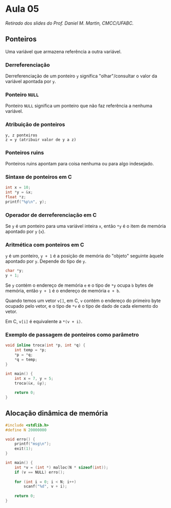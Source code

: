 # Aula 05
*Retirado dos slides do Prof. Daniel M. Martin, CMCC/UFABC.*

## Ponteiros

Uma variável que armazena referência a outra variável.

### Derreferenciação

Derreferenciação de um ponteiro `y` significa "olhar"/consultar o valor da variável apontada por `y`.

### Ponteiro `NULL`

Ponteiro `NULL` significa um ponteiro que não faz referência a nenhuma variável.

### Atribuição de ponteiros

    y, z ponteiros
    z = y (atribuir valor de y a z)
    
### Ponteiros ruins

Ponteiros ruins apontam para coisa nenhuma ou para algo indesejado.

### Sintaxe de ponteiros em C

```c
int x = 10;
int *y = &x;
float *z;
printf("%p\n", y);
```

### Operador de derreferenciação em C

Se `y` é um ponteiro para uma variável inteira `x`, então `*y` é o item de memória apontado por `y` (`x`).

### Aritmética com ponteiros em C

`y` é um ponteiro, `y + 1` é a posição de memória do "objeto" seguinte àquele apontado por `y`. Depende do tipo de `y`.

```c
char *y;
y + 1;
```

Se `y` contém o endereço de memória `e` e o tipo de `*y` ocupa `b` bytes de memória, então `y + 1` é o endereço de memória `e + b`.

Quando temos um vetor `v[]`, em C, `v` contém o endereço do primeiro byte ocupado pelo vetor, e o tipo de `*v` é o tipo de dado de cada elemento do vetor.

Em C, `v[i]` é equivalente a `*(v + i)`.

### Exemplo de passagem de ponteiros como parâmetro

```c
void inline troca(int *p, int *q) {
    int temp = *p;
    *p = *q;
    *q = temp;
}

int main() {
    int x = 7, y = 5;
    troca(&x, &y);
    
    return 0;
}
```

## Alocação dinâmica de memória

```c
#include <stdlib.h>
#define N 20000000

void erro() {
    printf("msg\n");
    exit(1);
}

int main() {
    int *v = (int *) malloc(N * sizeof(int));
    if (v == NULL) erro();
    
    for (int i = 0; i < N; i++)
        scanf("%d", v + i);
        
    return 0;
}
```
